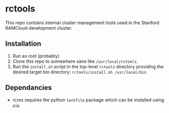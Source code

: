 # rctools
This repo contains internal cluster management tools used in the Stanford RAMCloud development cluster.

## Installation
1. Run as root (probably)
2. Clone this repo to somewhere sane like ```/usr/local/rctools```.
3. Run the ```install.sh``` script in the top-level ```rctools``` directory providing the desired target bin directory:
   ```rctools/install.sh /usr/local/bin```

## Dependancies
- rcres requires the python ```lockfile``` package which can be installed using ```pip```